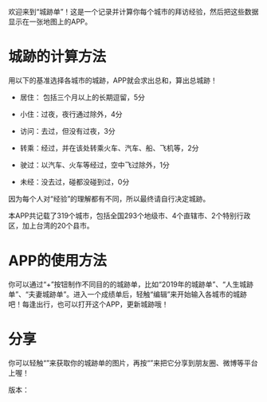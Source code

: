 欢迎来到“城跡单”！这是一个记录并计算你每个城市的拜访经验，然后把这些数据显示在一张地图上的APP。

# 城跡的计算方法

用以下的基准选择各城市的城跡，APP就会求出总和，算出总城跡！

- 居住： 包括三个月以上的长期逗留，5分

- 小住：过夜，夜行通过除外，4分

- 访问：去过，但没有过夜，3分

- 转乘：经过，并在该处转乘火车、汽车、船、飞机等，2分

- 驶过：以汽车、火车等经过，空中飞过除外，1分

- 未经：没去过，碰都没碰到过，0分

因为每个人对“经验”的理解都有不同，所以最终请自行决定城跡。

本APP共记载了319个城市，包括全国293个地级市、4个直辖市、2个特别行政区，加上台湾的20个县市。

# APP的使用方法

你可以通过“+”按钮制作不同目的的城跡单，比如“2019年的城跡单”、“人生城跡单”、“夫妻城跡单”。进入一个成绩单后，轻触“编辑”来开始输入各城市的城跡吧！每逢出行，也可以打开这个APP，更新城跡哦！

# 分享
你可以轻触“<picture>”来获取你的城跡单的图片，再按“<share>”来把它分享到朋友圈、微博等平台上喔！

版本：<version>
